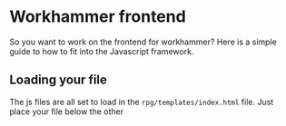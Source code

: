 # Workhammer frontend

So you want to work on the frontend for workhammer?  Here is a simple guide to how
to fit into the Javascript framework.

## Loading your file

The js files are all set to load in the `rpg/templates/index.html` file.  Just place
your file below the other <script> tags like:
``` django
   <script type="text/javascript" src="{{ static('js/myextension.js') }}"></script>
```
Where `myextension.js` is your js file.  The `static` function in the templates is
useful for changing the static file location.  On development, the python app will
serve the local files, but deployed, the files can live on any server (like AWS) and
this function will then deliver that URL instead.

## Adding to the application

Probably the first thing you will want to do for your application is adding an entry
to the menu, this is the window that pops up whenever you hit <Esc>.  This is the
overall system to getting to different areas of the application (if you want to
modify an existing window, you will need to edit the existing file).  To add a
listing to the menu:
``` javascript
   window.menu.add("View new stuff", {
      "exec": function () {
         showNewStuff();
         return false;
      },
      "show": function () {
         return true;
      }
   });
```
So that is a lot of stuff.  The command to add to the menu (object lives at 
`window.menu`) is the `add` method.  This takes two arguments, the first is the 
label of the new entry, in the example it is "View new stuff".  The second argument
describes the entry in the menu.  The two properties the object can have (if not
defined, they are defaulted to generic versions) are "exec", which describes what to
do when the entry is selected, and "show", which describes whether to show the entry
whenever the menu is pulled up.  This is used with things that show up conditionally
based on state, like whether the user is logged in or whether or not they have an
attached player.  The "show" function will return a boolean, the "exec" function
can also return a boolean, if it is a truthy value (i.e. 1, true, etc.), the menu 
will not be closed.

## Building your window

To help standardize the look, you can create your window with the 
`window.lib.window` function.  This generated window div has some helper stuff
attached to it (a lot is described in other sections).  The function call takes
one argument, a string, which it will set as the class for the div created.  The
returned div is a jQuery wrapped DOM node, so you can do all of the fun things that
jQuery allows on a DOM node.  When you are ready to add it to the DOM, you can
call the `render` method on it.  This will insert it into the DOM with a wrapping
container that handles centering the window in the viewport (please use this as it
will allow the window to work with any UI changes that may be done).

## Working with the user input

By default, the frontend framework will take care of a number of the overarching UI
behaviors.  One is the arrow key based navigation of menus.  To work with this, it
is required that you use inputs and anchors for selectable sections.  This is
because these are the items that can take focus, allowing for the keyboard to handle
working with them.  All of the anchors must also have a defined `href` attribute,
for now I have been using `javascript:;` but I may replace this with actual state
URLs and utilize the History API.
``` html
   <div>Show Leaders</div> <!-- I will not take :focus -->
   <a>Show Quests</a> <!-- I won't take focus either -->
   <a href="javascript:;">Show Classes</a> <!-- I will take focus -->
```

## Forms

The window also comes with built in form handlers.  If a form is submitted, it will
try to take care of the data collection and handling the AJAX request.  To work with
the system in place, the inputs for the form should have the key you want to give
the backend as the name of the input.  If the name begins with a '.' it is ignored
(this is useful for validation based things like confirming the password for reg).
If you want to validate the form before sending it, you can attach a `submit`
listener on the form element and stop the propagation of the event if it fails.
To define how the data is being sent, you define the `action` attribute of the 
<form> element.  If this is of the form `javascript:<rpg.class.action>;`, the public
function `window.rpg.class.action` will be called with the key-value object as its
first argument and an object describing 'error' and 'success' callbacks.  If it is
a URL, the object will be passed into a `jQuery.ajax` call.  Now a quick example:
``` html
   <form action="javascript:rpg.user.login;">
      <input type="text" name="username">
      <input type="password" name="password">
      <input type="submit" value="Login"> <!-- having a submit allows <Enter> to work -->
   </form>
```
Note: having the `submit` input in the form enables the hit enter to submit behavior.
This will (on submission) send the { "username", "password" } object to the 
`rpg.user.login` function (no more code needed).  In order to handle the outcome of
that submission call, you will listen to the 'success' and 'error' events on the
<form> element.  These both are given an additional argument that is the result of
either outcome:
``` javascript
   loginWindow.bind('success', function (evt, userData) {
      // Login successful
   }).bind('error', function (evt, errorMessage) {
      loginWindow.find(".message").text("Login failed: " + errorMessage);
   });
```

## Styling

For development, all of the styles use LESS (deployed, they all are compiled down
to CSS).  LESS doesn't require any watcher or compiler before you view it in your
browser, there is a JS file that is loaded in the index that will compile the LESS
code in the window whenever you refresh.  To include your stylesheet in the document
just add a line like:
``` django
   {{ style('myextension') }}
```
This will generate the appropriate <link> tag for either the less based one or, when
deployed, the static CSS URL.  In your LESS stylesheet, you can include the 
colorscheme file with:
``` less
@import ".colors.less";
```
This adds a number of variables that define universal colors, there is @fg which is
the default foreground color and @bg which is the default background color.  Check
out the other included colors (or add your own).  You can then use the LESS 
functions to modify these base colors with stuff like lighten and darken.
